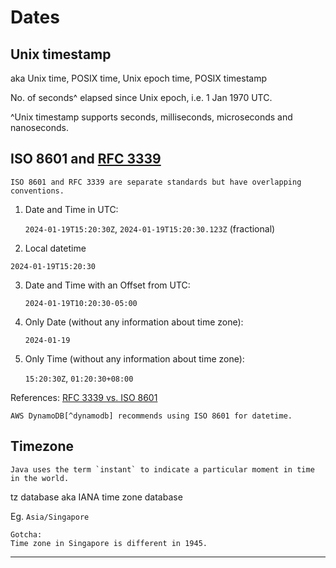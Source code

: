 # Dates

## Unix timestamp

aka Unix time, POSIX time, Unix epoch time, POSIX timestamp

No. of seconds^ elapsed since Unix epoch, i.e. 1 Jan 1970 UTC.

^Unix timestamp supports seconds, milliseconds, microseconds and nanoseconds.

## ISO 8601 and [RFC 3339](https://datatracker.ietf.org/doc/html/rfc3339#section-5.6)

```admonish note
ISO 8601 and RFC 3339 are separate standards but have overlapping conventions.
```

1.	Date and Time in UTC:

    `2024-01-19T15:20:30Z`, `2024-01-19T15:20:30.123Z` (fractional)

2.  Local datetime

   `2024-01-19T15:20:30`

3.	Date and Time with an Offset from UTC:

    `2024-01-19T10:20:30-05:00`

4.	Only Date (without any information about time zone):

    `2024-01-19`

5.	Only Time (without any information about time zone):

    `15:20:30Z`, `01:20:30+08:00`

References:
[RFC 3339 vs. ISO 8601](https://ijmacd.github.io/rfc3339-iso8601/)

~~~admonish example title="Real world"
AWS DynamoDB[^dynamodb] recommends using ISO 8601 for datetime.
~~~

## Timezone

~~~admonish tip title="Instant"
Java uses the term `instant` to indicate a particular moment in time in the world.
~~~

tz database aka IANA time zone database

Eg. `Asia/Singapore`

~~~admonish warning
Gotcha:
Time zone in Singapore is different in 1945.
~~~

---

[^dynamodb]: [AWS DynamoDB](https://docs.aws.amazon.com/amazondynamodb/latest/developerguide/HowItWorks.NamingRulesDataTypes.html)
